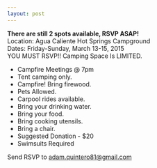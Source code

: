 ```yaml
---
layout: post
---
```

**There are still 2 spots available, RSVP ASAP!**<br />
Location: Agua Caliente Hot Springs Campground<br />
Dates: Friday-Sunday, March 13-15, 2015<br />
YOU MUST RSVP!! Camping Space Is LIMITED.
<!--more-->
- Campfire Meetings @ 7pm
- Tent camping only.
- Campfire! Bring firewood.
- Pets Allowed.
- Carpool rides available.
- Bring your drinking water.
- Bring your food.
- Bring cooking utensils.
- Bring a chair.
- Suggested Donation - $20
- Swimsuits Required

Send RSVP to adam.quintero81@gmail.com
